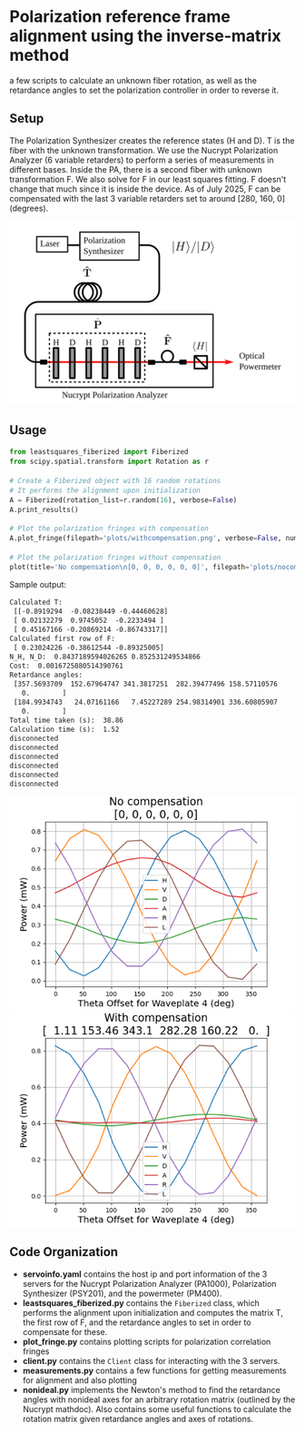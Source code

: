 # Polarization reference frame alignment using the inverse-matrix method

a few scripts to calculate an unknown fiber rotation, as well as the retardance angles to set the polarization controller in order to reverse it.

## Setup

The Polarization Synthesizer creates the reference states (H and D). T is the fiber with the unknown transformation. We use the Nucrypt Polarization Analyzer (6 variable retarders) to perform a series of measurements in different bases.
Inside the PA, there is a second fiber with unknown transformation F. We also solve for F in our least squares fitting. F doesn't change that much since it is inside the device. As of July 2025, F can be compensated with the last 3 variable retarders set to around [280, 160, 0] (degrees).

![image info](docs/setup.svg)


## Usage

```python
from leastsquares_fiberized import Fiberized
from scipy.spatial.transform import Rotation as r

# Create a Fiberized object with 16 random rotations
# It performs the alignment upon initialization
A = Fiberized(rotation_list=r.random(16), verbose=False)
A.print_results()

# Plot the polarization fringes with compensation
A.plot_fringe(filepath='plots/withcompensation.png', verbose=False, num_points=15)

# Plot the polarization fringes without compensation
plot(title='No compensation\n[0, 0, 0, 0, 0, 0]', filepath='plots/nocompensation.png', verbose=True, num_points=15)
```

Sample output:
```text
Calculated T: 
 [[-0.8919294  -0.08238449 -0.44460628]
 [ 0.02132279  0.9745052  -0.2233494 ]
 [ 0.45167166 -0.20869214 -0.86743317]]
Calculated first row of F: 
 [ 0.23024226 -0.38612544 -0.89325005]
N_H, N_D:  0.8437189594026265 0.852531249534866
Cost:  0.0016725880514390761
Retardance angles: 
 [357.5693709  152.67964747 341.3817251  282.39477496 158.57110576
   0.        ] 
 [184.9934743   24.07161166   7.45227289 254.98314901 336.60805907
   0.        ]
Total time taken (s):  38.86
Calculation time (s):  1.52
disconnected
disconnected
disconnected
disconnected
disconnected
disconnected
```

![image info](docs/jul15_nocompensation.png)
![image info](docs/jul15_8_rand5.png)

## Code Organization
* **servoinfo.yaml** contains the host ip and port information of the 3 servers for the Nucrypt Polarization Analyzer (PA1000), Polarization Synthesizer (PSY201), and the powermeter (PM400).
* **leastsquares_fiberized.py** contains the `Fiberized` class, which performs the alignment upon initialization and computes the matrix T, the first row of F, and the retardance angles to set in order to compensate for these.
* **plot_fringe.py** contains plotting scripts for polarization correlation fringes
* **client.py** contains the `Client` class for interacting with the 3 servers.
* **measurements.py** contains a few functions for getting measurements for alignment and also plotting
* **nonideal.py** implements the Newton's method to find the retardance angles with nonideal axes for an arbitrary rotation matrix (outlined by the Nucrypt mathdoc). Also contains some useful functions to calculate the rotation matrix given retardance angles and axes of rotations.

